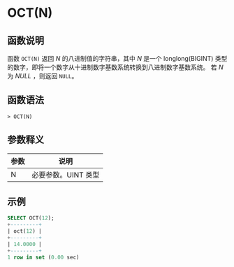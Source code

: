 # **OCT(N)**

## **函数说明**

函数 ``OCT(N)`` 返回 *N* 的八进制值的字符串，其中 *N* 是一个 longlong(BIGINT) 类型的数字，即将一个数字从十进制数字基数系统转换到八进制数字基数系统。
若 *N* 为 *NULL* ，则返回 ``NULL``。

## **函数语法**

```
> OCT(N)
```

## **参数释义**

|  参数   | 说明 |
|  ----  | ----  |
| N | 必要参数。UINT 类型 |

## **示例**

```SQL
SELECT OCT(12);
+---------+
| oct(12) |
+---------+
| 14.0000 |
+---------+
1 row in set (0.00 sec)
```
